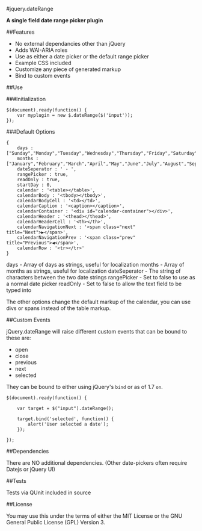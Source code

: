 #jquery.dateRange

**A single field date range picker plugin**

##Features

* No external dependancies other than jQuery
* Adds WAI-ARIA roles
* Use as either a date picker or the default range picker
* Example CSS included
* Customize any piece of generated markup
* Bind to custom events

##Use

###Initialization

    $(document).ready(function() {
        var myplugin = new $.dateRange($('input'));
    });


###Default Options

    {
        days : ["Sunday","Monday","Tuesday","Wednesday","Thursday","Friday","Saturday"],
        months : ["January","February","March","April","May","June","July","August","September","October","November","December"],
        dateSeperator : ' - ',
        rangePicker : true,
        readOnly : true,
        startDay : 0,
        calendar : '<table></table>',
        calendarBody : '<tbody></tbody>',
        calendarBodyCell : '<td></td>',
        calendarCaption : '<caption></caption>',
        calendarContainer : '<div id="calendar-container"></div>',
        calendarHeader : '<thead></thead>',
        calendarHeaderCell : '<th></th>',
        calendarNavigationNext : '<span class="next" title="Next">▶</span>',
        calendarNavigationPrev : '<span class="prev" title="Previous">◀</span>',
        calendarRow : '<tr></tr>'
    }

days - Array of days as strings, useful for localization
months - Array of months as strings, useful for localization
dateSeperator - The string of characters between the two date strings
rangePicker - Set to false to use as a normal date picker
readOnly - Set to false to allow the text field to be typed into

The other options change the default markup of the calendar, you can use divs or spans instead of the table markup.

##Custom Events

jQuery.dateRange will raise different custom events that can be bound to these are:

* open
* close
* previous
* next
* selected

They can be bound to either using jQuery's `bind` or as of 1.7 `on`.

    $(document).ready(function() {

        var target = $("input").dateRange();

        target.bind('selected', function() {
            alert('User selected a date');
        });

    });

##Dependencies

There are NO additional dependencies. (Other date-pickers often require Datejs or jQuery UI)

##Tests

Tests via QUnit included in source

##License

You may use this under the terms of either the MIT License or the GNU General Public License (GPL) Version 3.